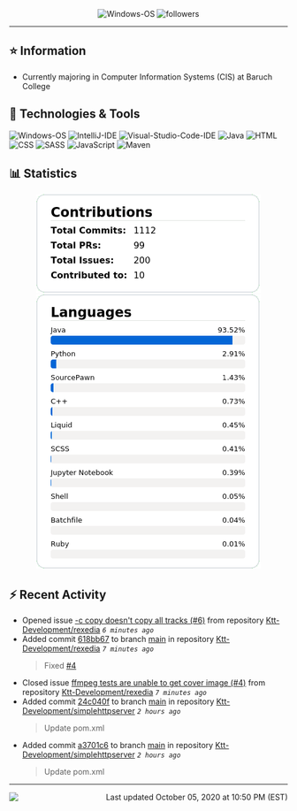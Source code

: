 <div align="center">
    <img 
        src="https://img.shields.io/badge/OS-Windows-informational?style=for-the-badge&color=3278be"
        alt="Windows-OS">
    <img 
        src="https://img.shields.io/github/followers/katsute?color=3278be&style=for-the-badge"
        alt="followers">
</div>

<hr>

## ⭐ Information

 - Currently majoring in Computer Information Systems (CIS) at Baruch College

## 🔧 Technologies & Tools

<img 
    src="https://img.shields.io/badge/OS-Windows-informational?style=flat-square&color=3278be"
    alt="Windows-OS">
<img 
    src="https://img.shields.io/badge/Editor-IntelliJ_IDEA-informational?style=flat-square&logo=intellij-idea&logoColor=white&color=3278be"
    alt="IntelliJ-IDE">
<img 
    src="https://img.shields.io/badge/Editor-Visual_Studio_Code-informational?style=flat-square&logo=Visual-Studio-Code&logoColor=white&color=3278be"
    alt="Visual-Studio-Code-IDE">
<img 
    src="https://img.shields.io/badge/Code-Java-informational?style=flat-square&logo=java&logoColor=white&color=3278be"
    alt="Java">
<img 
    src="https://img.shields.io/badge/Code-HTML-informational?style=flat-square&logo=html5&logoColor=white&color=3278be"
    alt="HTML">
<img 
    src="https://img.shields.io/badge/Code-CSS-informational?style=flat-square&logo=css-wizardry&logoColor=white&color=3278be"
    alt="CSS">
<img 
    src="https://img.shields.io/badge/Code-SASS-informational?style=flat-square&logo=sass&logoColor=white&color=3278be"
    alt="SASS">
<img 
    src="https://img.shields.io/badge/Code-JavaScript-informational?style=flat-square&logo=javascript&logoColor=white&color=3278be"
    alt="JavaScript">
<img 
    src="https://img.shields.io/badge/Tools-Maven-informational?style=flat-square&logo=apache-maven&logoColor=white&color=3278be"
    alt="Maven">

## 📊 Statistics
<div align="center">
    <a href="https://github.com/Katsute/">
        <img src="https://github.com/Katsute/Katsute/blob/main/contributions.png">
    </a>
    <a href="https://github.com/Katsute/">
        <img src="https://github.com/Katsute/Katsute/blob/main/languages.png">
    </a>
</div>

## ⚡ Recent Activity

 - Opened issue [-c copy doesn't copy all tracks (#6)](https://github.com/Ktt-Development/rexedia/issues/6) from repository [Ktt-Development/rexedia](https://github.com/Ktt-Development/rexedia)  *`6 minutes ago`*
 - Added commit [618bb67](https://github.com/Ktt-Development/rexedia/commit/618bb678060293a4e873f24bdc34593a49b293ff) to branch [main](https://github.com/Ktt-Development/rexedia/tree/main) in repository [Ktt-Development/rexedia](https://github.com/Ktt-Development/rexedia)  *`7 minutes ago`*
   > Fixed [#4](https://github.com/Ktt-Development/rexedia/issues/4)
 - Closed issue [ffmpeg tests are unable to get cover image (#4)](https://github.com/Ktt-Development/rexedia/issues/4) from repository [Ktt-Development/rexedia](https://github.com/Ktt-Development/rexedia)  *`7 minutes ago`*
 - Added commit [24c040f](https://github.com/Ktt-Development/simplehttpserver/commit/24c040f0e62f33019a0662b65bfc0e4d921131da) to branch [main](https://github.com/Ktt-Development/simplehttpserver/tree/main) in repository [Ktt-Development/simplehttpserver](https://github.com/Ktt-Development/simplehttpserver)  *`2 hours ago`*
   > Update pom.xml
 - Added commit [a3701c6](https://github.com/Ktt-Development/simplehttpserver/commit/a3701c6a7917a3a1cd4372f9e7904e4ecaba2c4c) to branch [main](https://github.com/Ktt-Development/simplehttpserver/tree/main) in repository [Ktt-Development/simplehttpserver](https://github.com/Ktt-Development/simplehttpserver)  *`2 hours ago`*
   > Update pom.xml

---
<img align="left" src="https://github.com/Katsute/Katsute/workflows/Update%20README.md/badge.svg"><p align="right">Last updated October 05, 2020 at 10:50 PM (EST)</p>
